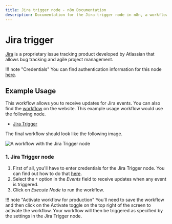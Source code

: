 ```yaml
---
title: Jira trigger node - n8n Documentation
description: Documentation for the Jira trigger node in n8n, a workflow automation platform. Includes details of operations and configuration, and links to examples and credentials information.
---
```


# Jira trigger

[Jira](https://www.atlassian.com/software/jira) is a proprietary issue tracking product developed by Atlassian that allows bug tracking and agile project management.

!!! note "Credentials"
    You can find authentication information for this node [here](/integrations/builtin/credentials/jira/).



## Example Usage

This workflow allows you to receive updates for Jira events. You can also find the [workflow](https://n8n.io/workflows/569) on the website. This example usage workflow would use the following node.

- [Jira Trigger]()

The final workflow should look like the following image.

![A workflow with the Jira Trigger node](/_images/integrations/builtin/trigger-nodes/jiratrigger/workflow.png)


### 1. Jira Trigger node

1. First of all, you'll have to enter credentials for the Jira Trigger node. You can find out how to do that [here](/integrations/builtin/credentials/jira/).
2. Select the `*` option in the *Events* field to receive updates when any event is triggered.
3. Click on *Execute Node* to run the workflow.

!!! note "Activate workflow for production"
    You'll need to save the workflow and then click on the Activate toggle on the top right of the screen to activate the workflow. Your workflow will then be triggered as specified by the settings in the Jira Trigger node.


